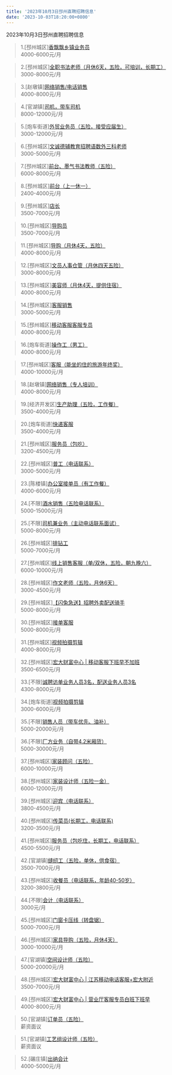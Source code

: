 ```yaml
---
title: '2023年10月3日邳州直聘招聘信息'
date: '2023-10-03T18:20:00+0800'
---
```

2023年10月3日邳州直聘招聘信息
<!--more-->
>1.[邳州城区][香飘飘乡镇业务员](https://www.pizhouzhipin.com/job/14862)<br>
>4000-6000元/月

>2.[邳州城区][全职书法老师（月休6天，五险，可培训，长期工）](https://www.pizhouzhipin.com/job/27722)<br>
>3000-8000元/月

>3.[赵墩镇][网络销售/电话销售](https://www.pizhouzhipin.com/job/29785)<br>
>4000-8000元/月

>4.[官湖镇][司机，带车司机](https://www.pizhouzhipin.com/job/31343)<br>
>8000-12000元/月

>5.[炮车街道][外贸业务员（五险，接受应届生）](https://www.pizhouzhipin.com/job/30513)<br>
>3000-12000元/月

>6.[邳州城区][文诚德辅教育招聘语数外三科老师](https://www.pizhouzhipin.com/job/25789)<br>
>3000-5000元/月

>7.[邳州城区][前台、墨气书法教师（五险）](https://www.pizhouzhipin.com/job/25491)<br>
>6000-8000元/月

>8.[邳州城区][前台（上一休一）](https://www.pizhouzhipin.com/job/28972)<br>
>2400-4000元/月

>9.[邳州城区][店长](https://www.pizhouzhipin.com/job/31215)<br>
>3500-7000元/月

>10.[邳州城区][导购员](https://www.pizhouzhipin.com/job/31213)<br>
>3500-7000元/月

>11.[邳州城区][导购（月休4天，五险）](https://www.pizhouzhipin.com/job/21307)<br>
>4000-8000元/月

>12.[邳州城区][文员人事仓管（月休四天五险）](https://www.pizhouzhipin.com/job/22313)<br>
>3000-8000元/月

>13.[邳州城区][美容师（月休4天，提供住宿）](https://www.pizhouzhipin.com/job/26301)<br>
>4000-8000元/月

>14.[邳州城区][客服销售](https://www.pizhouzhipin.com/job/28230)<br>
>3000-5000元/月

>15.[邳州城区][移动客服客服专员](https://www.pizhouzhipin.com/job/30488)<br>
>4000-8000元/月

>16.[炮车街道][操作工（男工）](https://www.pizhouzhipin.com/job/31339)<br>
>4000-8000元/月

>17.[邳州城区][客服（能坐的住的旅游年终奖）](https://www.pizhouzhipin.com/job/21476)<br>
>4000-10000元/月

>18.[赵墩镇][网络销售（专人培训）](https://www.pizhouzhipin.com/job/30309)<br>
>4000-8000元/月

>19.[经济开发区][生产助理（五险，工作餐）](https://www.pizhouzhipin.com/job/27680)<br>
>3500-4000元/月

>20.[炮车街道][快递客服](https://www.pizhouzhipin.com/job/30626)<br>
>3500-4000元/月

>21.[邳州城区][服务员（包吃）](https://www.pizhouzhipin.com/job/30324)<br>
>3200-4500元/月

>22.[邳州城区][普工（电话联系）](https://www.pizhouzhipin.com/job/30038)<br>
>3000-5000元/月

>23.[陈楼镇][办公室接单员（有工作餐）](https://www.pizhouzhipin.com/job/31307)<br>
>4000-6000元/月

>24.[不限][酒水销售（五险电话联系）](https://www.pizhouzhipin.com/job/30076)<br>
>5000-15000元/月

>25.[不限][司机兼业务（主动电话联系面试）](https://www.pizhouzhipin.com/job/26298)<br>
>5000-8000元/月

>26.[邳州城区][排钻工](https://www.pizhouzhipin.com/job/29808)<br>
>5000-7000元/月

>27.[邳州城区][线上销售客服（单/双休，五险，朝九晚六）](https://www.pizhouzhipin.com/job/25681)<br>
>6000-10000元/月

>28.[邳州城区][作文老师（五险，月休6天）](https://www.pizhouzhipin.com/job/24219)<br>
>3000-4500元/月

>29.[邳州城区][【闪兔急送】招聘外卖配送骑手](https://www.pizhouzhipin.com/job/28302)<br>
>5000-8000元/月

>30.[邳州城区][接单客服](https://www.pizhouzhipin.com/job/29244)<br>
>5000-8000元/月

>31.[邳州城区][视频拍摄剪辑](https://www.pizhouzhipin.com/job/24824)<br>
>4000-8000元/月

>32.[邳州城区][宏大财富中心 | 移动客服下班早不加班](https://www.pizhouzhipin.com/job/22741)<br>
>3500-6500元/月

>33.[不限][诚聘访单业务人员3名，配送业务人员3名](https://www.pizhouzhipin.com/job/31448)<br>
>4300-8000元/月

>34.[炮车街道][视频拍摄剪辑](https://www.pizhouzhipin.com/job/31465)<br>
>3000-6000元/月

>35.[不限][销售人员（带车优先、油补）](https://www.pizhouzhipin.com/job/31462)<br>
>5000-20000元/月

>36.[不限][厂方业务（自带4.2米厢货）](https://www.pizhouzhipin.com/job/31464)<br>
>5000-30000元/月

>37.[邳州城区][家装顾问（五险）](https://www.pizhouzhipin.com/job/15739)<br>
>6000-10000元/月

>38.[邳州城区][家装设计师（五险一金）](https://www.pizhouzhipin.com/job/17714)<br>
>6000-12000元/月

>39.[邳州城区][迎宾（电话联系）](https://www.pizhouzhipin.com/job/30957)<br>
>3800-4500元/月

>40.[邳州城区][传菜员(长期工，电话联系)](https://www.pizhouzhipin.com/job/27533)<br>
>3200-3500元/月

>41.[邳州城区][服务员（包吃住，长期工，电话联系）](https://www.pizhouzhipin.com/job/18321)<br>
>4500-5500元/月

>42.[官湖镇][缝纫工（五险，单休，供食宿）](https://www.pizhouzhipin.com/job/17265)<br>
>3500-7000元/月

>43.[邳州城区][收餐员（电话联系，年龄40-50岁）](https://www.pizhouzhipin.com/job/30958)<br>
>3200-3800元/月

>44.[不限][会计（电话联系）](https://www.pizhouzhipin.com/job/29696)<br>
>3000元/月

>45.[邳州城区][门窗卡压线（转盘锯）](https://www.pizhouzhipin.com/job/20083)<br>
>5000-7000元/月

>46.[邳州城区][家具导购（五险，月休4天）](https://www.pizhouzhipin.com/job/25448)<br>
>3000-10000元/月

>47.[官湖镇][空间设计师（五险）](https://www.pizhouzhipin.com/job/26752)<br>
>5000-20000元/月

>48.[邳州城区][宏大财富中心 | 江苏移动电话客服+宏大附近](https://www.pizhouzhipin.com/job/23334)<br>
>3500-7000元/月

>49.[邳州城区][宏大财富中心 | 营业厅客服专员白班下班早](https://www.pizhouzhipin.com/job/23064)<br>
>4000-8000元/月

>50.[官湖镇][订单员（五险）](https://www.pizhouzhipin.com/job/26753)<br>
>薪资面议

>51.[官湖镇][工艺组设计师（五险）](https://www.pizhouzhipin.com/job/26761)<br>
>薪资面议

>52.[碾庄镇][出纳会计](https://www.pizhouzhipin.com/job/31447)<br>
>4000-5000元/月

